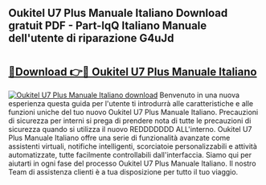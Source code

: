 ## Oukitel U7 Plus Manuale Italiano Download gratuit PDF - Part-lqQ Italiano Manuale dell'utente di riparazione G4uJd

# <h2><a href="http://dfcjuw6.blite.top/?on=Oukitel+U7+Plus+Manuale+Italiano">🔗Download 👉🔴 Oukitel U7 Plus Manuale Italiano</a></h2>

[![Oukitel U7 Plus Manuale Italiano download](https://i.imgur.com/lujVjoI.png)](http://dfcjuw6.blite.top/?on=Oukitel+U7+Plus+Manuale+Italiano)
Benvenuto in una nuova esperienza questa guida per l'utente ti introdurrà alle caratteristiche e alle funzioni uniche del tuo nuovo Oukitel U7 Plus Manuale Italiano. Precauzioni di sicurezza per interni si prega di prendere nota di tutte le precauzioni di sicurezza quando si utilizza il nuovo REDDDDDDD ALL'interno. Oukitel U7 Plus Manuale Italiano offre una serie di funzionalità avanzate come assistenti virtuali, notifiche intelligenti, scorciatoie personalizzabili e attività automatizzate, tutte facilmente controllabili dall'interfaccia. Siamo qui per aiutarti in ogni fase del processo Oukitel U7 Plus Manuale Italiano. Il nostro Team di assistenza clienti è a tua disposizione per tutto il tuo viaggio.
